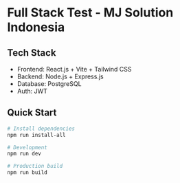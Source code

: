 # Full Stack Test - MJ Solution Indonesia

## Tech Stack
- Frontend: React.js + Vite + Tailwind CSS
- Backend: Node.js + Express.js
- Database: PostgreSQL
- Auth: JWT

## Quick Start
```bash
# Install dependencies
npm run install-all

# Development
npm run dev

# Production build
npm run build